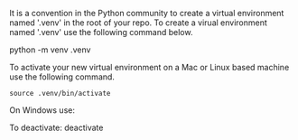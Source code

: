 It is a convention in the Python community to create a virtual environment named '.venv' in the root of your repo.
To create a virual environment named '.venv' use the following command below. 

python -m venv .venv

To activate your new virtual environment on a Mac or Linux based machine use the following command.

    source .venv/bin/activate

On Windows use:


To deactivate:
    deactivate

